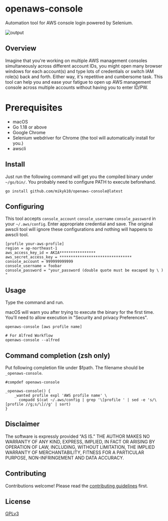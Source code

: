 # openaws-console

Automation tool for AWS console login powered by Selenium.

![output](https://user-images.githubusercontent.com/4987502/227138017-9f1a70b3-33c0-4919-98ce-6844c6c4e38c.gif)

## Overview

Imagine that you're working on multiple AWS management consoles simultaneously across different account IDs, you might open many browser windows for each account(s) and type lots of credentials or switch IAM role(s) back and forth. Either way, it's repetitive and cumbersome task. This tool can help you and ease your fatigue to open up AWS management console across multiple accounts without having you to enter ID/PW.

# Prerequisites

- macOS
- Go 1.18 or above
- Google Chrome
- Selenium webdriver for Chrome (the tool will automatically install for you.)
- awscli

## Install

Just run the following command will get you the compiled binary under `~/go/bin/`.
You probably need to configure PATH to execute beforehand.

```
go install github.com/mikyk10/openaws-console@latest
```

## Configuring

This tool accepts `console_account` `console_username` `console_password` in your `~/.aws/config`. Enter appropriate credential and save. The original awscli tool will ignore these configurations and nothing will happens to awscli tool.

```
[profile your-aws-profile]
region = ap-northeast-1
aws_access_key_id = AKIA****************
aws_secret_access_key = ********************************
console_account = 999999999999
console_username = foobar
console_password = "your_password (double quote must be eacaped by \ ) "
```

## Usage

Type the command and run.

macOS will warn you after trying to execute the binary for the first time. You'll need to allow execution in "Security and privacy Preferences".

```
openaws-console [aws profile name]

# For Alfred Workflow
openaws-console --alfred
```

## Command completion (zsh only)

Put following completion file under $fpath. The filename should be `_openaws-console`.

```
#compdef openaws-console

_openaws-console() {
    _wanted profile expl 'AWS profile name' \
      compadd $(cat ~/.aws/config | grep '\[profile ' | sed -e 's/\[profile //g;s/\]//g' | sort)
}
```

## Disclaimer

The software is expressly provided “AS IS.” THE AUTHOR MAKES NO WARRANTY OF ANY KIND, EXPRESS, IMPLIED, IN FACT OR ARISING BY OPERATION OF LAW, INCLUDING, WITHOUT LIMITATION, THE IMPLIED WARRANTY OF MERCHANTABILITY, FITNESS FOR A PARTICULAR PURPOSE, NON-INFRINGEMENT AND DATA ACCURACY.

## Contributing

Contributions welcome! Please read the [contributing guidelines](CONTRIBUTING.md) first.


## License

[GPLv3](LICENSE)
